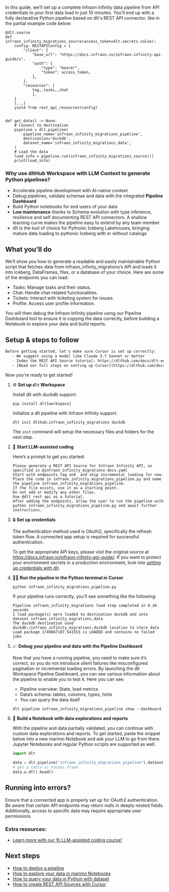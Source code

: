In this guide, we'll set up a complete Infraon Infinity data pipeline from API credentials to your first data load in just 10 minutes. You'll end up with a fully declarative Python pipeline based on dlt's REST API connector, like in the partial example code below:

```python-outcome
@dlt.source
def infraon_infinity_migrations_source(access_token=dlt.secrets.value):
    config: RESTAPIConfig = {
        "client": {
            "base_url": "https://docs.infraon.io/infraon-infinity-api-guide/v",
            "auth": {
                "type": "bearer",
                "token": access_token,
            },
        },
        "resources": [
            tag,,tasks,,chat
            ],
    }
    [...]
    yield from rest_api_resources(config)


def get_data() -> None:
    # Connect to destination
    pipeline = dlt.pipeline(
        pipeline_name='infraon_infinity_migrations_pipeline',
        destination='duckdb',
        dataset_name='infraon_infinity_migrations_data', 
    )
    # Load the data
    load_info = pipeline.run(infraon_infinity_migrations_source())
    print(load_info) 
```

### Why use dltHub Workspace with LLM Context to generate Python pipelines?

- Accelerate pipeline development with AI-native context
- Debug pipelines, validate schemas and data with the integrated **Pipeline Dashboard**
- Build Python notebooks for end users of your data
- **Low maintenance** thanks to Schema evolution with type inference, resilience and self documenting REST API connectors. A shallow learning curve makes the pipeline easy to extend by any team member
- dlt is the tool of choice for Pythonic Iceberg Lakehouses, bringing mature data loading to pythonic Iceberg with or without catalogs

## What you’ll do

We’ll show you how to generate a readable and easily maintainable Python script that fetches data from infraon_infinity_migrations’s API and loads it into Iceberg, DataFrames, files, or a database of your choice. Here are some of the endpoints you can load:

- Tasks: Manage tasks and their status.
- Chat: Handle chat-related functionalities.
- Tickets: Interact with ticketing system for issues.
- Profile: Access user profile information.

You will then debug the Infraon Infinity pipeline using our Pipeline Dashboard tool to ensure it is copying the data correctly, before building a Notebook to explore your data and build reports.

## Setup & steps to follow

```default
Before getting started, let's make sure Cursor is set up correctly:
   - We suggest using a model like Claude 3.7 Sonnet or better
   - Index the REST API Source tutorial: https://dlthub.com/docs/dlt-ecosystem/verified-sources/rest_api/ and add it to context as **@dlt rest api**
   - [Read our full steps on setting up Cursor](https://dlthub.com/docs/dlt-ecosystem/llm-tooling/cursor-restapi#23-configuring-cursor-with-documentation)
```

Now you're ready to get started!

1. ⚙️ **Set up `dlt` Workspace**
    
    Install dlt with duckdb support:
    ```shell
    pip install dlt[workspace]
    ```

    Initialize a dlt pipeline with Infraon Infinity support.
    ```shell
    dlt init dlthub:infraon_infinity_migrations duckdb
    ```

    The `init` command will setup the necessary files and folders for the next step.
    
2. 🤠 **Start LLM-assisted coding**
    
    Here’s a prompt to get you started:
    
    ```prompt
    Please generate a REST API Source for Infraon Infinity API, as specified in @infraon_infinity_migrations-docs.yaml 
    Start with endpoints tag and  and skip incremental loading for now. 
    Place the code in infraon_infinity_migrations_pipeline.py and name the pipeline infraon_infinity_migrations_pipeline. 
    If the file exists, use it as a starting point. 
    Do not add or modify any other files. 
    Use @dlt rest api as a tutorial. 
    After adding the endpoints, allow the user to run the pipeline with python infraon_infinity_migrations_pipeline.py and await further instructions.
    ```

    
3. 🔒 **Set up credentials** 
    
    The authentication method used is OAuth2, specifically the refresh token flow. A connected app setup is required for successful authentication.
    
    To get the appropriate API keys, please visit the original source at https://docs.infraon.io/infraon-infinity-api-guide/.
    If you want to protect your environment secrets in a production environment, look into [setting up credentials with dlt](https://dlthub.com/docs/walkthroughs/add_credentials).
    
4. 🏃‍♀️ **Run the pipeline in the Python terminal in Cursor**
    
    ```shell
    python infraon_infinity_migrations_pipeline.py
    ```
    
    If your pipeline runs correctly, you’ll see something like the following:
    
    ```shell
    Pipeline infraon_infinity_migrations load step completed in 0.26 seconds
    1 load package(s) were loaded to destination duckdb and into dataset infraon_infinity_migrations_data
    The duckdb destination used duckdb:/infraon_infinity_migrations.duckdb location to store data
    Load package 1749667187.541553 is LOADED and contains no failed jobs
    ```
    
5. 📈 **Debug your pipeline and data with the Pipeline Dashboard**

    Now that you have a running pipeline, you need to make sure it’s correct, so you do not introduce silent failures like misconfigured pagination or incremental loading errors. By launching the dlt Workspace Pipeline Dashboard, you can see various information about the pipeline to enable you to test it. Here you can see:
    - Pipeline overview: State, load metrics
    - Data’s schema: tables, columns, types, hints
    - You can query the data itself
    
    ```shell
    dlt pipeline infraon_infinity_migrations_pipeline show --dashboard
    ```
    
6. 🐍 **Build a Notebook with data explorations and reports**

    With the pipeline and data partially validated, you can continue with custom data explorations and reports. To get started, paste the snippet below into a new marimo Notebook and ask your LLM to go from there. Jupyter Notebooks and regular Python scripts are supported as well.

    
    ```python
    import dlt

   data = dlt.pipeline("infraon_infinity_migrations_pipeline").dataset()
   # get a table as Pandas frame
   data.a.df().head()
    ```

## Running into errors?

Ensure that a connected app is properly set up for OAuth2 authentication. Be aware that certain API endpoints may return nulls in deeply nested fields. Additionally, access to specific data may require appropriate user permissions.

### Extra resources:

- [Learn more with our 1h LLM-assisted coding course!](https://www.youtube.com/watch?v=GGid70rnJuM)

## Next steps

- [How to deploy a pipeline](https://dlthub.com/docs/walkthroughs/deploy-a-pipeline)
- [How to explore your data in marimo Notebooks](https://dlthub.com/docs/general-usage/dataset-access/marimo)
- [How to query your data in Python with dataset](https://dlthub.com/docs/general-usage/dataset-access/dataset)
- [How to create REST API Sources with Cursor](https://dlthub.com/docs/dlt-ecosystem/llm-tooling/cursor-restapi)